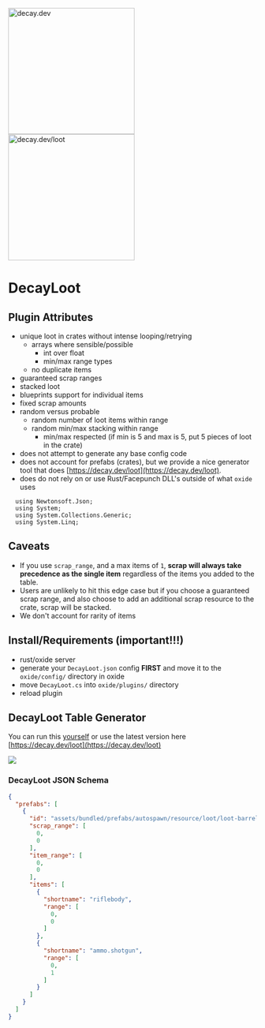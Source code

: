 <img src="https://i.ibb.co/93mSYZ4/decay.png" alt="decay.dev" width="256"/><img src="https://i.ibb.co/zbkjYkV/loot.png" alt="decay.dev/loot" width="256"/>

# DecayLoot

## Plugin Attributes

- unique loot in crates without intense looping/retrying
  - arrays where sensible/possible
    - int over float
    - min/max range types
  - no duplicate items
- guaranteed scrap ranges  
- stacked loot
- blueprints support for individual items
- fixed scrap amounts
- random versus probable
  - random number of loot items within range
  - random min/max stacking within range
    - min/max respected (if min is 5 and max is 5, put 5 pieces of loot in the crate)
- does not attempt to generate any base config code
- does not account for prefabs (crates), but we provide a nice generator tool that does [https://decay.dev/loot](https://decay.dev/loot).
- does do not rely on or use Rust/Facepunch DLL's outside of what `oxide` uses
```
  using Newtonsoft.Json;
  using System;
  using System.Collections.Generic;
  using System.Linq;
```

## Caveats

- If you use `scrap_range`, and a max items of `1`, **scrap will always take precedence as the single item** regardless of the items you added to the table.
- Users are unlikely to hit this edge case but if you choose a guaranteed scrap range, and also choose to add an additional scrap resource to the crate, scrap will be stacked.
- We don't account for rarity of items

## Install/Requirements (important!!!)

- rust/oxide server
- generate your `DecayLoot.json` config **FIRST** and move it to the `oxide/config/` directory in oxide
- move `DecayLoot.cs`  into `oxide/plugins/` directory
- reload plugin

## DecayLoot Table Generator

You can run this [yourself](https://github.com/decaydev/lootapp) or use the latest version here [https://decay.dev/loot](https://decay.dev/loot)

![](https://i.ibb.co/zn3QjF7/screen-shot-2020-08-23-at-1-24-43-pm.png)

### DecayLoot JSON Schema
```json
{
  "prefabs": [
    {
      "id": "assets/bundled/prefabs/autospawn/resource/loot/loot-barrel-1.prefab",
      "scrap_range": [
        0,
        0
      ],
      "item_range": [
        0,
        0
      ],
      "items": [
        {
          "shortname": "riflebody",
          "range": [
            0,
            0
          ]
        },
        {
          "shortname": "ammo.shotgun",
          "range": [
            0,
            1
          ]
        }
      ]
    }
  ]
}
```
